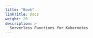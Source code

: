 ```yaml
---
title: "Book"
linkTitle: Docs
weight: 20
description: >
  Serverless Functions for Kubernetes
---
```



